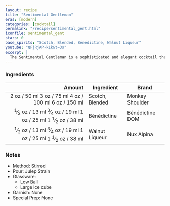 ```yaml
---
layout: recipe
title: "Sentimental Gentleman"
eras: [modern]
categories: [cocktail]
permalink: "/recipe/sentimental_gent.html"
iconfile: sentimental_gent
stars: 0
base_spirits: "Scotch, Blended, Bénédictine, Walnut Liqueur"
youtube: "QFjRjAP-k1k&t=3s"
excerpt: |
  The Sentimental Gentleman is a sophisticated and elegant cocktail that combines the warmth of whiskey with the herbal notes of Benedictine and the subtle sweetness of walnut liqueur.
---
```


### Ingredients

| Amount | Ingredient      | Brand           |
| -----: | --------------- | --------------- |
|   <span class="onex active">2 oz  / 50 ml</span> <span class="onehalfx">3 oz  / 75 ml</span> <span class="twox">4 oz  / 100 ml</span> <span class="threex">6 oz  / 150 ml</span>| Scotch, Blended | Monkey Shoulder |
| <span class="onex active"> <sup>1</sup>&frasl;<sub>2</sub> oz  / 13 ml</span> <span class="onehalfx"> <sup>3</sup>&frasl;<sub>4</sub> oz  / 19 ml</span> <span class="twox">1 oz  / 25 ml</span> <span class="threex">1 <sup>1</sup>&frasl;<sub>2</sub> oz  / 38 ml</span>| Bénédictine     | Bénédictine DOM |
| <span class="onex active"> <sup>1</sup>&frasl;<sub>2</sub> oz  / 13 ml</span> <span class="onehalfx"> <sup>3</sup>&frasl;<sub>4</sub> oz  / 19 ml</span> <span class="twox">1 oz  / 25 ml</span> <span class="threex">1 <sup>1</sup>&frasl;<sub>2</sub> oz  / 38 ml</span>| Walnut Liqueur  | Nux Alpina      |

### Notes

- Method: Stirred
- Pour: Julep Strain
- Glassware:
  - Low Ball
  - Large Ice cube
- Garnish: None
- Special Prep: None

    
<script type="application/ld+json">
{
  "@context": "https://schema.org",
  "@type": "Recipe",
  "author": "{{ page.author }}",
  "description": "{{ page.excerpt }}",
  "image": "{% for ingredient in site.data[page.iconfile].images.ingredient limit: 1 %}{{ ingredient.url }}{% endfor %}",
  "recipeIngredient": [
    "  2 oz Scotch, Blended",
  "0.5 oz Bénédictine    ",
  "0.5 oz Walnut Liqueur ",
],
  "name": "{{ page.title }}",
  "recipeInstructions": "
- Method: Stirred
- Pour: Julep Strain
- Glassware:
  - Low Ball
  - Large Ice cube
- Garnish: None
- Special Prep: None
",
  "recipeYield": "1 cocktail",
}
</script>

    